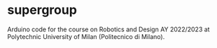 # supergroup
Arduino code for the course on Robotics and Design AY 2022/2023 at Polytechnic University of Milan (Politecnico di Milano).
